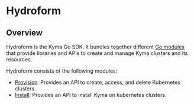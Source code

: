 # Hydroform

## Overview

Hydroform is the Kyma Go SDK. It bundles together different [Go modules](https://golang.org/ref/mod) that provide libraries and APIs to create and manage Kyma clusters and its resources.

Hydroform consists of the following modules:
- [Provision](./provision): Provides an API to create, access, and delete Kubernetes clusters.
- [Install](./install): Provides an API to install Kyma on kubernetes clusters.

